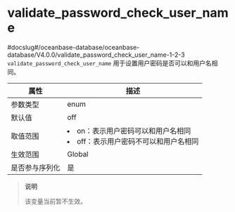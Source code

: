 validate_password_check_user_name 
======================================================
#docslug#/oceanbase-database/oceanbase-database/V4.0.0/validate_password_check_user_name-1-2-3
`validate_password_check_user_name` 用于设置用户密码是否可以和用户名相同。


| **属性**  |                                                              **描述**                                                               |
|---------|-----------------------------------------------------------------------------------------------------------------------------------|
| 参数类型    | enum                                                                                                                              |
| 默认值     | off                                                                                                                               |
| 取值范围    | <li>on：表示用户密码可以和用户名相同   <li>off：表示用户密码不可以和用户名相同    |
| 生效范围    | Global                                                                                                                            |
| 是否参与序列化 | 是                                                                                                                                 |


> **说明**
> 
> 该变量当前暂不生效。
